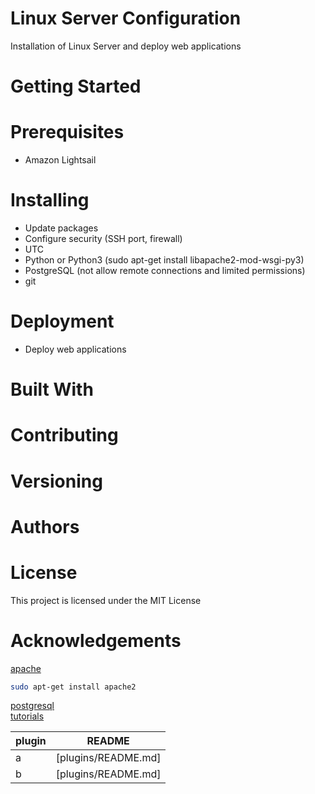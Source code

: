 # Linux Server Configuration
Installation of Linux Server and deploy web applications

# Getting Started

# Prerequisites
- Amazon Lightsail

# Installing
- Update packages
- Configure security (SSH port, firewall)
- UTC
- Python or Python3 (sudo apt-get install libapache2-mod-wsgi-py3)
- PostgreSQL (not allow remote connections and limited permissions)
- git

# Deployment
- Deploy web applications

# Built With

# Contributing

# Versioning

# Authors

# License
This project is licensed under the MIT License

# Acknowledgements
[apache](http://httpd.apache.org/) </br>
```sh
sudo apt-get install apache2
```
[postgresql](https://www.postgresql.org/) </br>
[tutorials](https://www.digitalocean.com/community/tutorials/how-to-install-linux-apache-mysql-php-lamp-stack-on-ubuntu-14-04)

| plugin | README |
| ------ | ------ |
| a | [plugins/README.md] |
| b | [plugins/README.md] |

